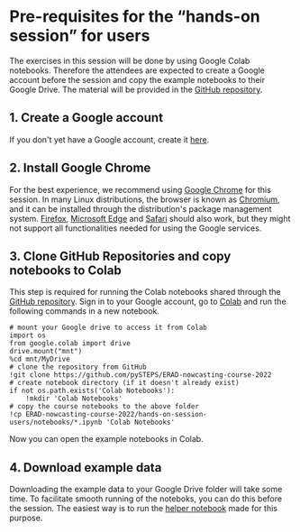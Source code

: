 # Pre-requisites for the “hands-on session” for users

The exercises in this session will be done by using Google Colab notebooks. Therefore the attendees are expected to create a Google account before the session and copy the example notebooks to their Google Drive. The material will be provided in the [GitHub repository](https://github.com/pySTEPS/ERAD-nowcasting-course-2022).

## 1. Create a Google account

If you don't yet have a Google account, create it [here](https://accounts.google.com/signin/v2/identifier?flowName=GlifWebSignIn&flowEntry=ServiceLogin).

## 2. Install Google Chrome

For the best experience, we recommend using [Google Chrome](https://www.google.com/chrome) for this session. In many Linux distributions, the browser is known as [Chromium](https://www.chromium.org/Home), and it can be installed through the distribution's package management system. [Firefox](https://www.mozilla.org), [Microsoft Edge](http://www.microsoft.com/en-us/windows/microsoft-edge) and [Safari](http://www.apple.com/safari) should also work, but they might not support all functionalities needed for using the Google services.

## 3. Clone GitHub Repositories and copy notebooks to Colab

This step is required for running the Colab notebooks shared through the [GitHub repository](https://github.com/pySTEPS/ERAD-nowcasting-course-2022). Sign in to your Google account, go to [Colab](https://colab.research.google.com/?utm_source=scs-index) and run the following commands in a new notebook.

    # mount your Google drive to access it from Colab
    import os
    from google.colab import drive
    drive.mount("mnt")
    %cd mnt/MyDrive
    # clone the repository from GitHub
    !git clone https://github.com/pySTEPS/ERAD-nowcasting-course-2022
    # create notebook directory (if it doesn't already exist)
    if not os.path.exists('Colab Notebooks'):
        !mkdir 'Colab Notebooks'
    # copy the course notebooks to the above folder
    !cp ERAD-nowcasting-course-2022/hands-on-session-users/notebooks/*.ipynb 'Colab Notebooks'

Now you can open the example notebooks in Colab.

## 4. Download example data

Downloading the example data to your Google Drive folder will take some time. To facilitate smooth running of the noteboks, you can do this before the session. The easiest way is to run the [helper notebook](https://github.com/pySTEPS/ERAD-nowcasting-course-2022/blob/main/hands-on-session-users/notebooks/helper_setup_pip.ipynb) made for this purpose.
